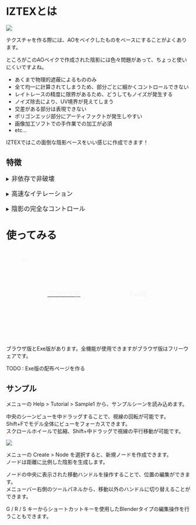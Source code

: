 
# IZTEXとは

![](media/ss_home02.gif)

テクスチャを作る際には、AOをベイクしたものをベースにすることがよくあります。

ところがこのAOベイクで作成された陰影には色々問題があって、ちょっと使いにくいですよね。

* あくまで物理的遮蔽によるもののみ
* 全て均一に計算されてしまうため、部分ごとに細かくコントロールできない
* レイトレースの精度に限界があるため、どうしてもノイズが発生する
* ノイズ除去により、UV境界が見えてしまう
* 交差がある部分は表現できない
* ポリゴンエッジ部分にアーティファクトが発生しやすい
* 画像加工ソフトでの手作業での加工が必須
* etc...

IZTEXではこの面倒な陰影ベースをいい感じに作成できます！

## 特徴

<details>
<summary><span style="font-size:larger;">非依存で非破壊</span></summary>
<div style="margin:10px 20px">
たとえばAOベイクで作成した陰影を使用する場合、画像加工ソフトでの編集が必要になりますが、この加工を行ったあとでMeshを変形したりUVを変更した場合、再度ベイクから加工をやり直す事になります。<br/><br/>
これに対してIZTEXでの編集は、Meshの変形やUV変種などの手戻りが発生しても、作業のやり直しがほとんど発生しません。DCCツール上のあらゆる編集に非依存で、モデルへの操作を行わない非破壊編集です。<br/><br/>
モデリングのどの段階からでもテクスチャリングを開始することができ、たとえモーション作成後の最終工程で粗が見つかった場合でも、修正をあきらめる必要がありません。
</div></details>

<br/>
<details>
<summary><span style="font-size:larger;">高速なイテレーション</span></summary>
<div style="margin:10px 20px">
陰影の配置から着色まで、編集結果はリアルタイムでテクスチャに反映されます。<br/>
ベイクボタンを押して長時間待機する必要はありません。
</div></details>

<br/>
<details>
<summary><span style="font-size:larger;">陰影の完全なコントロール</span></summary>
<div style="margin:10px 20px">
特に単純なモデルや有機的キャラクターの場合、陰影は物理的正しさよりもステレオタイプ的な表現が好ましい事が多々あります。<br/><br/>
例えば高さ方向に陰影グラデーションを付ける・側面部分や、おでこ、首周りを暗く・肘や膝の関節に陰影をいれる、胸の陰影をいい感じに、などなど…<br/><br/>
こういったアーティスティックな陰影は従来基本的に手書きに頼ることになります。ところが手書きでの滑らかな陰影はとても難しく、時間もかかり、やり直しもききません。<br/><br/>
IZTEXではこのような陰影を簡単に、綺麗に作成でき、また何度でもメッシュやUV編集をやり直すことが可能です。
</div></details>


# 使ってみる

<style>
.appBtn a {
	display: flex !important;
	justify-content: center;
	align-items: center;
	margin: 0 !important;
	font-size: 18px !important;
	height: 200px;
}
.appBtn a:hover {
	text-decoration: none;
	background-color: #bbbbbb;
}
.appBtn {
	display: flex;
	flex-direction: row;
	margin: 40px 40px;
	position: relative;
}
.appBtn .appColumn {
	width: 50%;
}
.appBtn .ui.vertical.divider::after, .appBtn .ui.vertical.divider::before {
	border-left-color: #f3f3f3;
}
.appBtn div {
	color: #f3f3f3 !important;
	opacity: 1 !important;
}
</style>
<div class="appBtn">
	<div class="ui vertical divider">Or</div>
	<div class="appColumn">
		<a class="ui blue button" style="border-radius: 20px 0 0 20px;" href="../" target="_blank">
			<div class="ui icon header" style="height: auto;">
				<i class="world icon"></i>
				ブラウザ版
			</div>
		</a>
	</div>
	<div class="appColumn">
		<a class="ui black disabled button" style="border-radius: 0 20px 20px 0;">
			<div class="ui icon header" style="height: auto;">
				<i class="download icon"></i>
				Exe版
			</div>
		</a>
	</div>
</div>


ブラウザ版とExe版があります。全機能が使用できますがブラウザ版はフリーウェアです。

TODO : Exe版の配布ページを作る


## サンプル

メニューの Help > Tutorial > Sample1 から、サンプルシーンを読み込めます。

中央のシーンビューを中ドラッグすることで、視線の回転が可能です。<br/>
Shift+Fでモデル全体にビューをフォーカスできます。<br/>
スクロールホイールで拡縮、Shift+中ドラッグで視線の平行移動が可能です。<br/>

![](media/ss_home01.gif)

メニューの Create > Node を選択すると、新規ノードを作成できます。<br/>
ノードは距離に比例した陰影を生成します。<br/>

ノードの中央に表示された移動ハンドルを操作することで、位置の編集ができます。<br/>
メニューバー右側のツールパネルから、移動以外のハンドルに切り替えることができます。<br/>

G / R / S キーからショートカットキーを使用したBlenderタイプの編集操作を行うこともできます。<br/>

